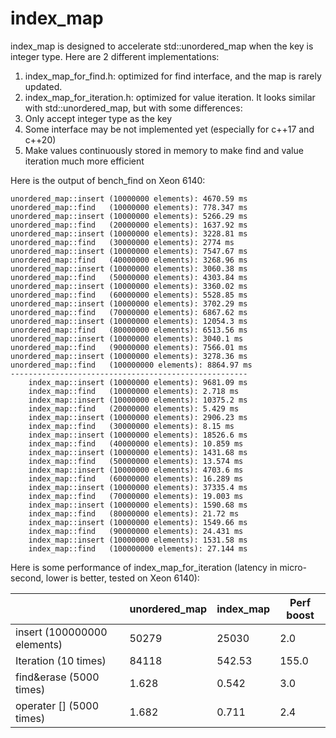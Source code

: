 # index_map
index_map is designed to accelerate std::unordered_map when the key is integer type. 
Here are 2 different implementations:
1) index_map_for_find.h: optimized for find interface, and the map is rarely updated.
2) index_map_for_iteration.h: optimized for value iteration.
It looks similar with std::unordered_map, but with some differences:
1) Only accept integer type as the key
2) Some interface may be not implemented yet (especially for c++17 and c++20)
3) Make values continuously stored in memory to make find and value iteration much more efficient 

Here is the output of bench_find on Xeon 6140: 
```
unordered_map::insert (10000000 elements): 4670.59 ms
unordered_map::find   (10000000 elements): 778.347 ms
unordered_map::insert (10000000 elements): 5266.29 ms
unordered_map::find   (20000000 elements): 1637.92 ms
unordered_map::insert (10000000 elements): 3228.81 ms
unordered_map::find   (30000000 elements): 2774 ms
unordered_map::insert (10000000 elements): 7547.67 ms
unordered_map::find   (40000000 elements): 3268.96 ms
unordered_map::insert (10000000 elements): 3060.38 ms
unordered_map::find   (50000000 elements): 4303.84 ms
unordered_map::insert (10000000 elements): 3360.02 ms
unordered_map::find   (60000000 elements): 5528.85 ms
unordered_map::insert (10000000 elements): 3702.29 ms
unordered_map::find   (70000000 elements): 6867.62 ms
unordered_map::insert (10000000 elements): 12054.3 ms
unordered_map::find   (80000000 elements): 6513.56 ms
unordered_map::insert (10000000 elements): 3040.1 ms
unordered_map::find   (90000000 elements): 7566.01 ms
unordered_map::insert (10000000 elements): 3278.36 ms
unordered_map::find   (100000000 elements): 8864.97 ms
-----------------------------------------------------
    index_map::insert (10000000 elements): 9681.09 ms
    index_map::find   (10000000 elements): 2.718 ms
    index_map::insert (10000000 elements): 10375.2 ms
    index_map::find   (20000000 elements): 5.429 ms
    index_map::insert (10000000 elements): 2906.23 ms
    index_map::find   (30000000 elements): 8.15 ms
    index_map::insert (10000000 elements): 18526.6 ms
    index_map::find   (40000000 elements): 10.859 ms
    index_map::insert (10000000 elements): 1431.68 ms
    index_map::find   (50000000 elements): 13.574 ms
    index_map::insert (10000000 elements): 4703.6 ms
    index_map::find   (60000000 elements): 16.289 ms
    index_map::insert (10000000 elements): 37335.4 ms
    index_map::find   (70000000 elements): 19.003 ms
    index_map::insert (10000000 elements): 1590.68 ms
    index_map::find   (80000000 elements): 21.72 ms
    index_map::insert (10000000 elements): 1549.66 ms
    index_map::find   (90000000 elements): 24.431 ms
    index_map::insert (10000000 elements): 1531.58 ms
    index_map::find   (100000000 elements): 27.144 ms
```

Here is some performance of index_map_for_iteration (latency in micro-second, lower is better, tested on Xeon 6140): 

|                             | unordered_map | index_map | Perf boost |
| --------------------------- | ------------- | --------- | ---------- |
| insert (100000000 elements) |	50279         |	25030	    | 2.0        |
| Iteration (10 times)	      | 84118	        | 542.53	  | 155.0      |
| find&erase (5000 times)	    | 1.628         |	0.542	    | 3.0        |
| operater [] (5000 times)	  | 1.682	        | 0.711     | 2.4        |
